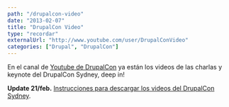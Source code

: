 ```yaml
---
path: "/drupalcon-video"
date: "2013-02-07"
title: "DrupalCon Video"
type: "recordar"
externalUrl: "http://www.youtube.com/user/DrupalConVideo"
categories: ["Drupal", "DrupalCon"]
---
```


En el canal de [Youtube de DrupalCon](http://www.youtube.com/user/DrupalConVideo) ya están los videos de las charlas y keynote del DrupalCon Sydney, deep in!

**Update 21/feb.** [Instrucciones para descargar los videos del DrupalCon Sydney](http://sydney2013.drupal.org/download-drupalcon-sydney-sessions-youtube).